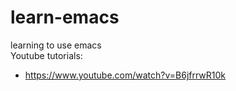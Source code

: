 # learn-emacs
learning to use emacs  
Youtube tutorials:  
- https://www.youtube.com/watch?v=B6jfrrwR10k

